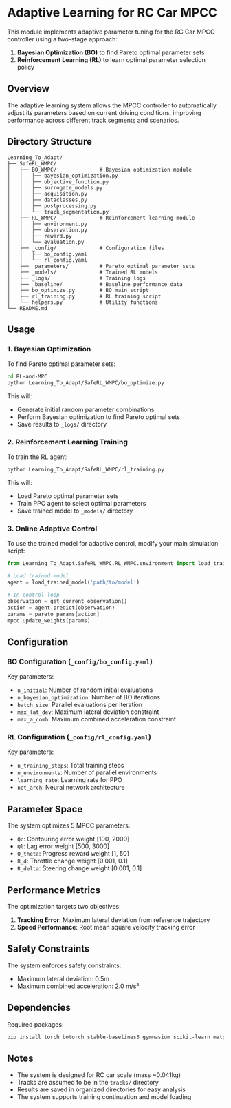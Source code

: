 # Adaptive Learning for RC Car MPCC

This module implements adaptive parameter tuning for the RC Car MPCC controller using a two-stage approach:
1. **Bayesian Optimization (BO)** to find Pareto optimal parameter sets
2. **Reinforcement Learning (RL)** to learn optimal parameter selection policy

## Overview

The adaptive learning system allows the MPCC controller to automatically adjust its parameters based on current driving conditions, improving performance across different track segments and scenarios.

## Directory Structure

```
Learning_To_Adapt/
├── SafeRL_WMPC/
│   ├── BO_WMPC/              # Bayesian optimization module
│   │   ├── bayesian_optimization.py
│   │   ├── objective_function.py
│   │   ├── surrogate_models.py
│   │   ├── acquisition.py
│   │   ├── dataclasses.py
│   │   ├── postprocessing.py
│   │   └── track_segmentation.py
│   ├── RL_WMPC/              # Reinforcement learning module
│   │   ├── environment.py
│   │   ├── observation.py
│   │   ├── reward.py
│   │   └── evaluation.py
│   ├── _config/              # Configuration files
│   │   ├── bo_config.yaml
│   │   └── rl_config.yaml
│   ├── _parameters/          # Pareto optimal parameter sets
│   ├── _models/              # Trained RL models
│   ├── _logs/                # Training logs
│   ├── _baseline/            # Baseline performance data
│   ├── bo_optimize.py        # BO main script
│   ├── rl_training.py        # RL training script
│   └── helpers.py            # Utility functions
└── README.md
```

## Usage

### 1. Bayesian Optimization

To find Pareto optimal parameter sets:

```bash
cd RL-and-MPC
python Learning_To_Adapt/SafeRL_WMPC/bo_optimize.py
```

This will:
- Generate initial random parameter combinations
- Perform Bayesian optimization to find Pareto optimal sets
- Save results to `_logs/` directory

### 2. Reinforcement Learning Training

To train the RL agent:

```bash
python Learning_To_Adapt/SafeRL_WMPC/rl_training.py
```

This will:
- Load Pareto optimal parameter sets
- Train PPO agent to select optimal parameters
- Save trained model to `_models/` directory

### 3. Online Adaptive Control

To use the trained model for adaptive control, modify your main simulation script:

```python
from Learning_To_Adapt.SafeRL_WMPC.RL_WMPC.environment import load_trained_model

# Load trained model
agent = load_trained_model('path/to/model')

# In control loop
observation = get_current_observation()
action = agent.predict(observation)
params = pareto_params[action]
mpcc.update_weights(params)
```

## Configuration

### BO Configuration (`_config/bo_config.yaml`)

Key parameters:
- `n_initial`: Number of random initial evaluations
- `n_bayesian_optimization`: Number of BO iterations
- `batch_size`: Parallel evaluations per iteration
- `max_lat_dev`: Maximum lateral deviation constraint
- `max_a_comb`: Maximum combined acceleration constraint

### RL Configuration (`_config/rl_config.yaml`)

Key parameters:
- `n_training_steps`: Total training steps
- `n_environments`: Number of parallel environments
- `learning_rate`: Learning rate for PPO
- `net_arch`: Neural network architecture

## Parameter Space

The system optimizes 5 MPCC parameters:
- `Qc`: Contouring error weight [100, 2000]
- `Ql`: Lag error weight [500, 3000]
- `Q_theta`: Progress reward weight [1, 50]
- `R_d`: Throttle change weight [0.001, 0.1]
- `R_delta`: Steering change weight [0.001, 0.1]

## Performance Metrics

The optimization targets two objectives:
1. **Tracking Error**: Maximum lateral deviation from reference trajectory
2. **Speed Performance**: Root mean square velocity tracking error

## Safety Constraints

The system enforces safety constraints:
- Maximum lateral deviation: 0.5m
- Maximum combined acceleration: 2.0 m/s²

## Dependencies

Required packages:
```bash
pip install torch botorch stable-baselines3 gymnasium scikit-learn matplotlib
```

## Notes

- The system is designed for RC car scale (mass ~0.041kg)
- Tracks are assumed to be in the `tracks/` directory
- Results are saved in organized directories for easy analysis
- The system supports training continuation and model loading 